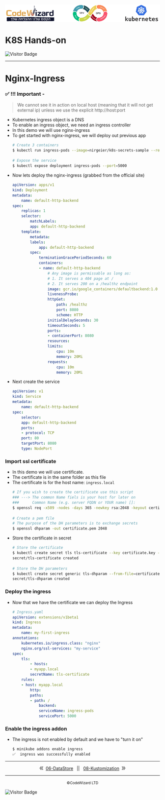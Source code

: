 ![](../../resources/k8s-logos.png)

# K8S Hands-on
![Visitor Badge](https://visitor-badge.laobi.icu/badge?page_id=nirgeier)

---

# Nginx-Ingress

### ✅ !!! Important - 
> We cannot see it in action on local host (meaning that it will not get external ip) unless we use the explicit 
http://host:port


- Kubernetes ingress object is a DNS
- To enable an ingress object, we need an ingress controller
- In this demo we will use nginx-ingress
- To get started with nginx-ingress, we will deploy out previous app
    ```sh
    # Create 3 containers
    $ kubectl run ingress-pods --image=nirgeier/k8s-secrets-sample --replicas=3

    # Expose the service
    $ kubectl expose deployment ingress-pods --port=5000
    ```
- Now lets deploy the nginx-ingress (grabbed from the official site) 
    ```yaml
    apiVersion: apps/v1
    kind: Deployment
    metadata:
        name: default-http-backend
    spec:
        replicas: 1
        selector:
            matchLabels:
            app: default-http-backend
        template:
            metadata:
            labels:
                app: default-http-backend
            spec:
                terminationGracePeriodSeconds: 60
                containers:
                - name: default-http-backend
                    # Any image is permissable as long as:
                    # 1. It serves a 404 page at /
                    # 2. It serves 200 on a /healthz endpoint
                    image: gcr.io/google_containers/defaultbackend:1.0
                    livenessProbe:
                    httpGet:
                        path: /healthz
                        port: 8080
                        scheme: HTTP
                    initialDelaySeconds: 30
                    timeoutSeconds: 5
                    ports:
                    - containerPort: 8080
                    resources:
                    limits:
                        cpu: 10m
                        memory: 20Mi
                    requests:
                        cpu: 10m
                        memory: 20Mi
    ```   
- Next create the service
    ```yaml
    apiVersion: v1
    kind: Service
    metadata:
        name: default-http-backend
    spec:
        selector:
        app: default-http-backend
        ports:
        - protocol: TCP
        port: 80
        targetPort: 8080
        type: NodePort
    ```          
### Import ssl certificate       
-   In this demo we will use certificate.    
-   The certificate is in the same folder as this file
-   The certificate is for the host name: `ingress.local`
    ```sh
    # If you wish to create the certificate use this script
    ### ---> The common Name fiels is your host for later on
    ###      Common Name (e.g. server FQDN or YOUR name) []:
    $ openssl req -x509 -nodes -days 365 -newkey rsa:2048 -keyout certificate.key -out certificate.crt
    
    # Create a pem file
    # The purpose of the DH parameters is to exchange secrets
    $ openssl dhparam -out certificate.pem 2048
    ```
- Store the certificate in secret    
    ```sh
    # Store the certificate
    $ kubectl create secret tls tls-certificate --key certificate.key --cert certificate.crt
    secret/tls-certificate created

    # Store the DH parameters
    $ kubectl create secret generic tls-dhparam --from-file=certificate.pem
    secret/tls-dhparam created
    ```
### Deploy the ingress
- Now that we have the certificate we can deploy the Ingress
    ```yaml
    # Ingress.yaml
    apiVersion: extensions/v1beta1
    kind: Ingress
    metadata:
        name: my-first-ingress
    annotations:
        kubernetes.io/ingress.class: "nginx"
        nginx.org/ssl-services: "my-service"
    spec:
        tls:
            - hosts:
            - myapp.local
            secretName: tls-certificate
        rules:
        - host: myapp.local
            http:
            paths:
            - path: /
                backend:
                serviceName: ingress-pods
                servicePort: 5000
    ```

### Enable the ingress addon 
- The ingress is not enabled by default and we have to "turn it on"
    ```sh
    $ minikube addons enable ingress
    ✅  ingress was successfully enabled
    ```

<!-- navigation start -->

---

<div align="center">    <img src="../../resources/prev.png">&nbsp;
    <a href="../06-DataStore">06-DataStore</a>
    &nbsp;&nbsp;||&nbsp;&nbsp;
    <a href="../08-Kustomization">08-Kustomization</a>
    &nbsp;<img src="../../resources/next.png">
</div>

---

<div align="center">
    <small>&copy;CodeWizard LTD</small>
</div>

![Visitor Badge](https://visitor-badge.laobi.icu/badge?page_id=nirgeier)

<!-- navigation end -->